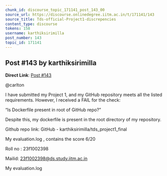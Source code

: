 ```yaml
---
chunk_id: discourse_topic_171141_post_143_00
source_url: https://discourse.onlinedegree.iitm.ac.in/t/171141/143
source_title: Tds-official-Project1-discrepencies
content_type: discourse
tokens: 158
username: karthiksirimilla
post_number: 143
topic_id: 171141
---
```


## Post #143 by karthiksirimilla

**Direct Link**: [Post #143](https://discourse.onlinedegree.iitm.ac.in/t/171141/143)

@carlton

I have submitted my Project 1, and my GitHub repository meets all the listed requirements. However, I received a FAIL for the check:

“Is Dockerfile present in root of GitHub repo?”

Despite this, my dockerfile is present in the root directory of my repository.

Github repo link: GitHub - karthiksirimilla/tds_project1_final

My evaluation.log , contains the score 6/20

Roll no : 23f1002398

Mailid: 23f1002398@ds.study.iitm.ac.in

My evaluation.log

